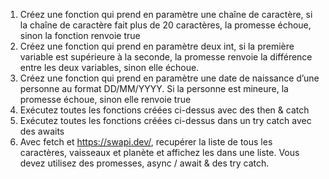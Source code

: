 1. Créez une fonction qui prend en paramètre une chaîne de caractère, si la chaîne de caractère fait plus de 20
caractères, la promesse échoue, sinon la fonction renvoie true
2. Créez une fonction qui prend en paramètre deux int, si la première variable est supérieure à la seconde, la
promesse renvoie la différence entre les deux variables, sinon elle échoue.
3. Créez une fonction qui prend en paramètre une date de naissance d’une personne au format DD/MM/YYYY. Si la
personne est mineure, la promesse échoue, sinon elle renvoie true
4. Exécutez toutes les fonctions créées ci-dessus avec des then & catch
5. Exécutez toutes les fonctions créées ci-dessus dans un try catch avec des awaits
6. Avec fetch et https://swapi.dev/, recupérer la liste de tous les caractères, vaisseaux et planète et affichez les dans
une liste. Vous devez utilisez des promesses, async / await & des try catch.